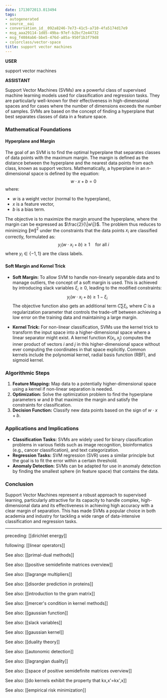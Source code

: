 ```yaml
---
date: 1713072013.013494
tags:
- autogenerated
- source__oai
- conversation_id__092a8246-7e73-41c5-a710-4fa5174d17e9
- msg_aaa29114-1d85-49ba-97ef-b2bcf2e44732
- msg_f4084ab6-bbe5-476d-a85a-950f1b3f79d8
- colorclass/vector-space
title: support vector machines
---
```


**USER**

support vector machines


**ASSISTANT**

Support Vector Machines (SVMs) are a powerful class of supervised machine learning models used for classification and regression tasks. They are particularly well-known for their effectiveness in high-dimensional spaces and for cases where the number of dimensions exceeds the number of samples. SVMs are based on the concept of finding a hyperplane that best separates classes of data in a feature space.

### Mathematical Foundations

#### Hyperplane and Margin

The goal of an SVM is to find the optimal hyperplane that separates classes of data points with the maximum margin. The margin is defined as the distance between the hyperplane and the nearest data points from each class, known as support vectors. Mathematically, a hyperplane in an $n$-dimensional space is defined by the equation:
$$ w \cdot x + b = 0 $$
where:
- $w$ is a weight vector (normal to the hyperplane),
- $x$ is a feature vector,
- $b$ is a bias term.

The objective is to maximize the margin around the hyperplane, where the margin can be expressed as $\frac{2}{\|w\|}$. The problem thus reduces to minimizing $\|w\|^2$ under the constraints that the data points $x_i$ are classified correctly, formulated as:
$$ y_i (w \cdot x_i + b) \geq 1 \quad \text{for all } i $$
where $y_i \in \{-1, 1\}$ are the class labels.

#### Soft Margin and Kernel Trick

- **Soft Margin:** To allow SVM to handle non-linearly separable data and to manage outliers, the concept of a soft margin is used. This is achieved by introducing slack variables $\xi_i \geq 0$, leading to the modified constraints:
  $$ y_i (w \cdot x_i + b) \geq 1 - \xi_i $$
  The objective function also gets an additional term $C \sum \xi_i$, where $C$ is a regularization parameter that controls the trade-off between achieving a low error on the training data and maintaining a large margin.

- **Kernel Trick:** For non-linear classification, SVMs use the kernel trick to transform the input space into a higher-dimensional space where a linear separator might exist. A kernel function $K(x_i, x_j)$ computes the inner product of vectors $i$ and $j$ in this higher-dimensional space without ever computing the coordinates in that space explicitly. Common kernels include the polynomial kernel, radial basis function (RBF), and sigmoid kernel.

### Algorithmic Steps

1. **Feature Mapping:** Map data to a potentially higher-dimensional space using a kernel if non-linear separation is needed.
2. **Optimization:** Solve the optimization problem to find the hyperplane parameters $w$ and $b$ that maximize the margin and satisfy the constraints for classification.
3. **Decision Function:** Classify new data points based on the sign of $w \cdot x + b$.

### Applications and Implications

- **Classification Tasks:** SVMs are widely used for binary classification problems in various fields such as image recognition, bioinformatics (e.g., cancer classification), and text categorization.
- **Regression Tasks:** SVM regression (SVR) uses a similar principle but the goal is to fit the error within a certain threshold.
- **Anomaly Detection:** SVMs can be adapted for use in anomaly detection by finding the smallest sphere (in feature space) that contains the data.

### Conclusion

Support Vector Machines represent a robust approach to supervised learning, particularly attractive for its capacity to handle complex, high-dimensional data and its effectiveness in achieving high accuracy with a clear margin of separation. This has made SVMs a popular choice in both academia and industry for tackling a wide range of data-intensive classification and regression tasks.


---

preceding: [[dirichlet energy]]  


following: [[linear operators]]

See also: [[primal-dual methods]]


See also: [[positive semidefinite matrices overview]]


See also: [[lagrange multipliers]]


See also: [[disorder prediction in proteins]]


See also: [[introduction to the gram matrix]]


See also: [[mercer's condition in kernel methods]]


See also: [[gaussian function]]


See also: [[slack variables]]


See also: [[gaussian kernel]]


See also: [[duality theory]]


See also: [[autonomic detection]]


See also: [[lagrangian duality]]


See also: [[space of positive semidefinite matrices overview]]


See also: [[do kernels exhibit the property that kx,x'=kx',x]]


See also: [[empirical risk minimization]]
